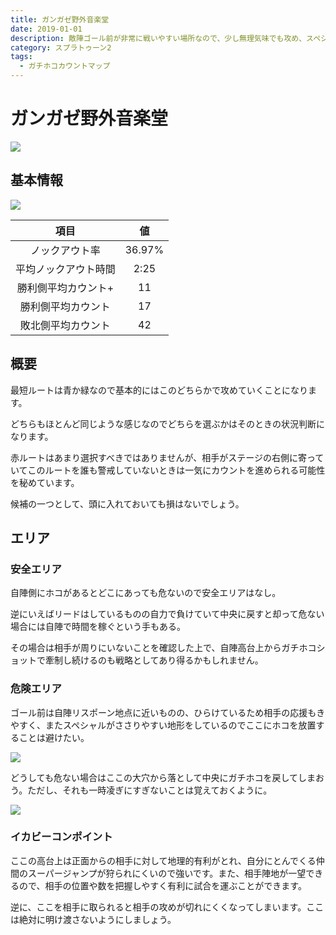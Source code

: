 ```yaml
---
title: ガンガゼ野外音楽堂
date: 2019-01-01
description: 敵陣ゴール前が非常に戦いやすい場所なので、少し無理気味でも攻め、スペシャルささりやすいので、ガンガン使っていきましょう
category: スプラトゥーン2
tags:
  - ガチホコカウントマップ
---
```


# ガンガゼ野外音楽堂

![](https://pbs.twimg.com/media/Ec7pkXEWkAAbt5i?format=png)

## 基本情報

![](https://pbs.twimg.com/media/Ec7pkOEXkAAGsy-?format=png)

|         項目         |   値   |
| :------------------: | :----: |
|    ノックアウト率    | 36.97% |
| 平均ノックアウト時間 |  2:25  |
| 勝利側平均カウント+  |   11   |
|  勝利側平均カウント  |   17   |
|  敗北側平均カウント  |   42   |

## 概要

最短ルートは青か緑なので基本的にはこのどちらかで攻めていくことになります。

どちらもほとんど同じような感じなのでどちらを選ぶかはそのときの状況判断になります。

赤ルートはあまり選択すべきではありませんが、相手がステージの右側に寄っていてこのルートを誰も警戒していないときは一気にカウントを進められる可能性を秘めています。

候補の一つとして、頭に入れておいても損はないでしょう。

## エリア

### 安全エリア

自陣側にホコがあるとどこにあっても危ないので安全エリアはなし。

逆にいえばリードはしているものの自力で負けていて中央に戻すと却って危ない場合には自陣で時間を稼ぐという手もある。

その場合は相手が周りにいないことを確認した上で、自陣高台上からガチホコショットで牽制し続けるのも戦略としてあり得るかもしれません。

### 危険エリア

ゴール前は自陣リスポーン地点に近いものの、ひらけているため相手の応援もきやすく、またスペシャルがささりやすい地形をしているのでここにホコを放置することは避けたい。

![](https://pbs.twimg.com/media/E3GZEvmUUAMJQP0?format=png)

どうしても危ない場合はここの大穴から落として中央にガチホコを戻してしまおう。ただし、それも一時凌ぎにすぎないことは覚えておくように。

![](https://pbs.twimg.com/media/E3GZGmAVoAIRHuI?format=png)

### イカビーコンポイント

ここの高台上は正面からの相手に対して地理的有利がとれ、自分にとんでくる仲間のスーパージャンプが狩られにくいので強いです。また、相手陣地が一望できるので、相手の位置や数を把握しやすく有利に試合を運ぶことができます。

逆に、ここを相手に取られると相手の攻めが切れにくくなってしまいます。ここは絶対に明け渡さないようにしましょう。
